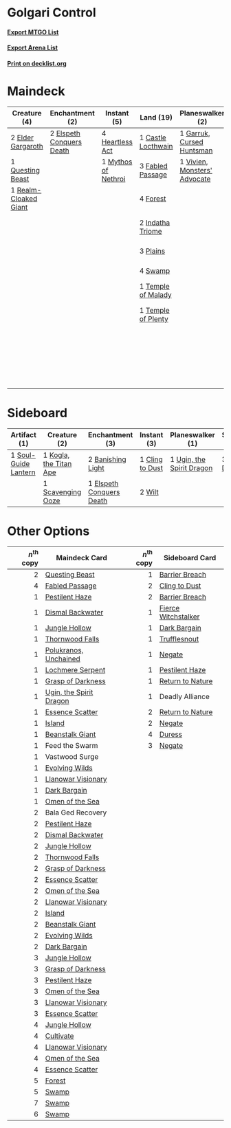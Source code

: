 # Golgari Control

#### [Export MTGO List](../collection/Golgari%20Control/Golgari%20Control.txt)
#### [Export Arena List](../collection/Golgari%20Control/Golgari%20Control_arena.txt)
#### [Print on decklist.org](http://decklist.org/?deckmain=4%09Agonizing%20Remorse%0A1%09Bala%20Ged%20Recovery%0A4%09Bloodchief's%20Thirst%0A2%09Branchloft%20Pathway%0A2%09Brightclimb%20Pathway%0A1%09Castle%20Locthwain%0A2%09Crawling%20Barrens%0A3%09Cultivate%0A2%09Elder%20Gargaroth%0A2%09Elspeth%20Conquers%20Death%0A1%09Emeria's%20Call%0A2%09Extinction%20Event%0A3%09Fabled%20Passage%0A4%09Forest%0A1%09Garruk,%20Cursed%20Huntsman%0A1%09Hagra%20Mauling%0A4%09Heartless%20Act%0A2%09Indatha%20Triome%0A1%09Mythos%20of%20Nethroi%0A1%09Nissa%20of%20Shadowed%20Boughs%0A1%09Ondu%20Inversion%0A1%09Pelakka%20Predation%0A3%09Plains%0A1%09Questing%20Beast%0A1%09Realm-Cloaked%20Giant%0A2%09Shatter%20the%20Sky%0A1%09Soul%20Shatter%0A4%09Swamp%0A1%09Temple%20of%20Malady%0A1%09Temple%20of%20Plenty%0A1%09Vivien,%20Monsters'%20Advocate&deckside=2%09Banishing%20Light%0A1%09Cling%20to%20Dust%0A3%09Duress%0A1%09Elspeth%20Conquers%20Death%0A1%09Feed%20the%20Swarm%0A1%09Felidar%20Retreat%0A1%09Kogla,%20the%20Titan%20Ape%0A1%09Scavenging%20Ooze%0A1%09Soul-Guide%20Lantern%0A1%09Ugin,%20the%20Spirit%20Dragon%0A2%09Wilt)
# Maindeck

|                                          Creature (4)                                          |                                          Enchantment (2)                                          |                                         Instant (5)                                          |                                          Land (19)                                          |                                           Planeswalker (2)                                            |                                         Sorcery (11)                                         |       Unknown (17)       |
|------------------------------------------------------------------------------------------------|---------------------------------------------------------------------------------------------------|----------------------------------------------------------------------------------------------|---------------------------------------------------------------------------------------------|-------------------------------------------------------------------------------------------------------|----------------------------------------------------------------------------------------------|--------------------------|
|2 [Elder Gargaroth](http://gatherer.wizards.com/Pages/Card/Details.aspx?multiverseid=485502)    |2 [Elspeth Conquers Death](http://gatherer.wizards.com/Pages/Card/Details.aspx?multiverseid=476264)|4 [Heartless Act](http://gatherer.wizards.com/Pages/Card/Details.aspx?multiverseid=479611)    |1 [Castle Locthwain](http://gatherer.wizards.com/Pages/Card/Details.aspx?multiverseid=473203)|1 [Garruk, Cursed Huntsman](http://gatherer.wizards.com/Pages/Card/Details.aspx?multiverseid=473153)   |4 [Agonizing Remorse](http://gatherer.wizards.com/Pages/Card/Details.aspx?multiverseid=476334)|1 Bala Ged Recovery       |
|1 [Questing Beast](http://gatherer.wizards.com/Pages/Card/Details.aspx?multiverseid=473133)     |                                                                                                   |1 [Mythos of Nethroi](http://gatherer.wizards.com/Pages/Card/Details.aspx?multiverseid=479617)|3 [Fabled Passage](http://gatherer.wizards.com/Pages/Card/Details.aspx?multiverseid=473206)  |1 [Vivien, Monsters' Advocate](http://gatherer.wizards.com/Pages/Card/Details.aspx?multiverseid=479695)|3 [Cultivate](http://gatherer.wizards.com/Pages/Card/Details.aspx?multiverseid=442154)        |4 Bloodchief's Thirst     |
|1 [Realm-Cloaked Giant](http://gatherer.wizards.com/Pages/Card/Details.aspx?multiverseid=472988)|                                                                                                   |                                                                                              |4 [Forest](http://gatherer.wizards.com/Pages/Card/Details.aspx?multiverseid=439860)          |                                                                                                       |2 [Extinction Event](http://gatherer.wizards.com/Pages/Card/Details.aspx?multiverseid=479608) |2 Branchloft Pathway      |
|                                                                                                |                                                                                                   |                                                                                              |2 [Indatha Triome](http://gatherer.wizards.com/Pages/Card/Details.aspx?multiverseid=479768)  |                                                                                                       |2 [Shatter the Sky](http://gatherer.wizards.com/Pages/Card/Details.aspx?multiverseid=476288)  |2 Brightclimb Pathway     |
|                                                                                                |                                                                                                   |                                                                                              |3 [Plains](http://gatherer.wizards.com/Pages/Card/Details.aspx?multiverseid=439856)          |                                                                                                       |                                                                                              |2 Crawling Barrens        |
|                                                                                                |                                                                                                   |                                                                                              |4 [Swamp](http://gatherer.wizards.com/Pages/Card/Details.aspx?multiverseid=439858)           |                                                                                                       |                                                                                              |1 Emeria's Call           |
|                                                                                                |                                                                                                   |                                                                                              |1 [Temple of Malady](http://gatherer.wizards.com/Pages/Card/Details.aspx?multiverseid=380515)|                                                                                                       |                                                                                              |1 Hagra Mauling           |
|                                                                                                |                                                                                                   |                                                                                              |1 [Temple of Plenty](http://gatherer.wizards.com/Pages/Card/Details.aspx?multiverseid=378537)|                                                                                                       |                                                                                              |1 Nissa of Shadowed Boughs|
|                                                                                                |                                                                                                   |                                                                                              |                                                                                             |                                                                                                       |                                                                                              |1 Ondu Inversion          |
|                                                                                                |                                                                                                   |                                                                                              |                                                                                             |                                                                                                       |                                                                                              |1 Pelakka Predation       |
|                                                                                                |                                                                                                   |                                                                                              |                                                                                             |                                                                                                       |                                                                                              |1 Soul Shatter            |


# Sideboard

|                                         Artifact (1)                                          |                                          Creature (2)                                           |                                          Enchantment (3)                                          |                                       Instant (3)                                        |                                          Planeswalker (1)                                          |                                   Sorcery (3)                                    |   Unknown (2)   |
|-----------------------------------------------------------------------------------------------|-------------------------------------------------------------------------------------------------|---------------------------------------------------------------------------------------------------|------------------------------------------------------------------------------------------|----------------------------------------------------------------------------------------------------|----------------------------------------------------------------------------------|-----------------|
|1 [Soul-Guide Lantern](http://gatherer.wizards.com/Pages/Card/Details.aspx?multiverseid=476488)|1 [Kogla, the Titan Ape](http://gatherer.wizards.com/Pages/Card/Details.aspx?multiverseid=479682)|2 [Banishing Light](http://gatherer.wizards.com/Pages/Card/Details.aspx?multiverseid=405135)       |1 [Cling to Dust](http://gatherer.wizards.com/Pages/Card/Details.aspx?multiverseid=476338)|1 [Ugin, the Spirit Dragon](http://gatherer.wizards.com/Pages/Card/Details.aspx?multiverseid=391948)|3 [Duress](http://gatherer.wizards.com/Pages/Card/Details.aspx?multiverseid=14557)|1 Feed the Swarm |
|                                                                                               |1 [Scavenging Ooze](http://gatherer.wizards.com/Pages/Card/Details.aspx?multiverseid=420783)     |1 [Elspeth Conquers Death](http://gatherer.wizards.com/Pages/Card/Details.aspx?multiverseid=476264)|2 [Wilt](http://gatherer.wizards.com/Pages/Card/Details.aspx?multiverseid=479696)         |                                                                                                    |                                                                                  |1 Felidar Retreat|


# Other Options

|*n*<sup>th</sup> copy|                                          Maindeck Card                                           |*n*<sup>th</sup> copy|                                        Sideboard Card                                        |
|--------------------:|--------------------------------------------------------------------------------------------------|--------------------:|----------------------------------------------------------------------------------------------|
|                    2|[Questing Beast](http://gatherer.wizards.com/Pages/Card/Details.aspx?multiverseid=473133)         |                    1|[Barrier Breach](http://gatherer.wizards.com/Pages/Card/Details.aspx?multiverseid=479665)     |
|                    4|[Fabled Passage](http://gatherer.wizards.com/Pages/Card/Details.aspx?multiverseid=473206)         |                    2|[Cling to Dust](http://gatherer.wizards.com/Pages/Card/Details.aspx?multiverseid=476338)      |
|                    1|[Pestilent Haze](http://gatherer.wizards.com/Pages/Card/Details.aspx?multiverseid=485441)         |                    2|[Barrier Breach](http://gatherer.wizards.com/Pages/Card/Details.aspx?multiverseid=479665)     |
|                    1|[Dismal Backwater](http://gatherer.wizards.com/Pages/Card/Details.aspx?multiverseid=420908)       |                    1|[Fierce Witchstalker](http://gatherer.wizards.com/Pages/Card/Details.aspx?multiverseid=473116)|
|                    1|[Jungle Hollow](http://gatherer.wizards.com/Pages/Card/Details.aspx?multiverseid=405273)          |                    1|[Dark Bargain](http://gatherer.wizards.com/Pages/Card/Details.aspx?multiverseid=442971)       |
|                    1|[Thornwood Falls](http://gatherer.wizards.com/Pages/Card/Details.aspx?multiverseid=405420)        |                    1|[Trufflesnout](http://gatherer.wizards.com/Pages/Card/Details.aspx?multiverseid=485535)       |
|                    1|[Polukranos, Unchained](http://gatherer.wizards.com/Pages/Card/Details.aspx?multiverseid=476475)  |                    1|[Negate](http://gatherer.wizards.com/Pages/Card/Details.aspx?multiverseid=423707)             |
|                    1|[Lochmere Serpent](http://gatherer.wizards.com/Pages/Card/Details.aspx?multiverseid=473157)       |                    1|[Pestilent Haze](http://gatherer.wizards.com/Pages/Card/Details.aspx?multiverseid=485441)     |
|                    1|[Grasp of Darkness](http://gatherer.wizards.com/Pages/Card/Details.aspx?multiverseid=407595)      |                    1|[Return to Nature](http://gatherer.wizards.com/Pages/Card/Details.aspx?multiverseid=461102)   |
|                    1|[Ugin, the Spirit Dragon](http://gatherer.wizards.com/Pages/Card/Details.aspx?multiverseid=391948)|                    1|Deadly Alliance                                                                               |
|                    1|[Essence Scatter](http://gatherer.wizards.com/Pages/Card/Details.aspx?multiverseid=426754)        |                    2|[Return to Nature](http://gatherer.wizards.com/Pages/Card/Details.aspx?multiverseid=461102)   |
|                    1|[Island](http://gatherer.wizards.com/Pages/Card/Details.aspx?multiverseid=439857)                 |                    2|[Negate](http://gatherer.wizards.com/Pages/Card/Details.aspx?multiverseid=423707)             |
|                    1|[Beanstalk Giant](http://gatherer.wizards.com/Pages/Card/Details.aspx?multiverseid=473111)        |                    4|[Duress](http://gatherer.wizards.com/Pages/Card/Details.aspx?multiverseid=14557)              |
|                    1|Feed the Swarm                                                                                    |                    3|[Negate](http://gatherer.wizards.com/Pages/Card/Details.aspx?multiverseid=423707)             |
|                    1|Vastwood Surge                                                                                    |                     |                                                                                              |
|                    1|[Evolving Wilds](http://gatherer.wizards.com/Pages/Card/Details.aspx?multiverseid=426944)         |                     |                                                                                              |
|                    1|[Llanowar Visionary](http://gatherer.wizards.com/Pages/Card/Details.aspx?multiverseid=485516)     |                     |                                                                                              |
|                    1|[Dark Bargain](http://gatherer.wizards.com/Pages/Card/Details.aspx?multiverseid=442971)           |                     |                                                                                              |
|                    1|[Omen of the Sea](http://gatherer.wizards.com/Pages/Card/Details.aspx?multiverseid=476309)        |                     |                                                                                              |
|                    2|Bala Ged Recovery                                                                                 |                     |                                                                                              |
|                    2|[Pestilent Haze](http://gatherer.wizards.com/Pages/Card/Details.aspx?multiverseid=485441)         |                     |                                                                                              |
|                    2|[Dismal Backwater](http://gatherer.wizards.com/Pages/Card/Details.aspx?multiverseid=420908)       |                     |                                                                                              |
|                    2|[Jungle Hollow](http://gatherer.wizards.com/Pages/Card/Details.aspx?multiverseid=405273)          |                     |                                                                                              |
|                    2|[Thornwood Falls](http://gatherer.wizards.com/Pages/Card/Details.aspx?multiverseid=405420)        |                     |                                                                                              |
|                    2|[Grasp of Darkness](http://gatherer.wizards.com/Pages/Card/Details.aspx?multiverseid=407595)      |                     |                                                                                              |
|                    2|[Essence Scatter](http://gatherer.wizards.com/Pages/Card/Details.aspx?multiverseid=426754)        |                     |                                                                                              |
|                    2|[Omen of the Sea](http://gatherer.wizards.com/Pages/Card/Details.aspx?multiverseid=476309)        |                     |                                                                                              |
|                    2|[Llanowar Visionary](http://gatherer.wizards.com/Pages/Card/Details.aspx?multiverseid=485516)     |                     |                                                                                              |
|                    2|[Island](http://gatherer.wizards.com/Pages/Card/Details.aspx?multiverseid=439857)                 |                     |                                                                                              |
|                    2|[Beanstalk Giant](http://gatherer.wizards.com/Pages/Card/Details.aspx?multiverseid=473111)        |                     |                                                                                              |
|                    2|[Evolving Wilds](http://gatherer.wizards.com/Pages/Card/Details.aspx?multiverseid=426944)         |                     |                                                                                              |
|                    2|[Dark Bargain](http://gatherer.wizards.com/Pages/Card/Details.aspx?multiverseid=442971)           |                     |                                                                                              |
|                    3|[Jungle Hollow](http://gatherer.wizards.com/Pages/Card/Details.aspx?multiverseid=405273)          |                     |                                                                                              |
|                    3|[Grasp of Darkness](http://gatherer.wizards.com/Pages/Card/Details.aspx?multiverseid=407595)      |                     |                                                                                              |
|                    3|[Pestilent Haze](http://gatherer.wizards.com/Pages/Card/Details.aspx?multiverseid=485441)         |                     |                                                                                              |
|                    3|[Omen of the Sea](http://gatherer.wizards.com/Pages/Card/Details.aspx?multiverseid=476309)        |                     |                                                                                              |
|                    3|[Llanowar Visionary](http://gatherer.wizards.com/Pages/Card/Details.aspx?multiverseid=485516)     |                     |                                                                                              |
|                    3|[Essence Scatter](http://gatherer.wizards.com/Pages/Card/Details.aspx?multiverseid=426754)        |                     |                                                                                              |
|                    4|[Jungle Hollow](http://gatherer.wizards.com/Pages/Card/Details.aspx?multiverseid=405273)          |                     |                                                                                              |
|                    4|[Cultivate](http://gatherer.wizards.com/Pages/Card/Details.aspx?multiverseid=442154)              |                     |                                                                                              |
|                    4|[Llanowar Visionary](http://gatherer.wizards.com/Pages/Card/Details.aspx?multiverseid=485516)     |                     |                                                                                              |
|                    4|[Omen of the Sea](http://gatherer.wizards.com/Pages/Card/Details.aspx?multiverseid=476309)        |                     |                                                                                              |
|                    4|[Essence Scatter](http://gatherer.wizards.com/Pages/Card/Details.aspx?multiverseid=426754)        |                     |                                                                                              |
|                    5|[Forest](http://gatherer.wizards.com/Pages/Card/Details.aspx?multiverseid=439860)                 |                     |                                                                                              |
|                    5|[Swamp](http://gatherer.wizards.com/Pages/Card/Details.aspx?multiverseid=439858)                  |                     |                                                                                              |
|                    7|[Swamp](http://gatherer.wizards.com/Pages/Card/Details.aspx?multiverseid=439858)                  |                     |                                                                                              |
|                    6|[Swamp](http://gatherer.wizards.com/Pages/Card/Details.aspx?multiverseid=439858)                  |                     |                                                                                              |

